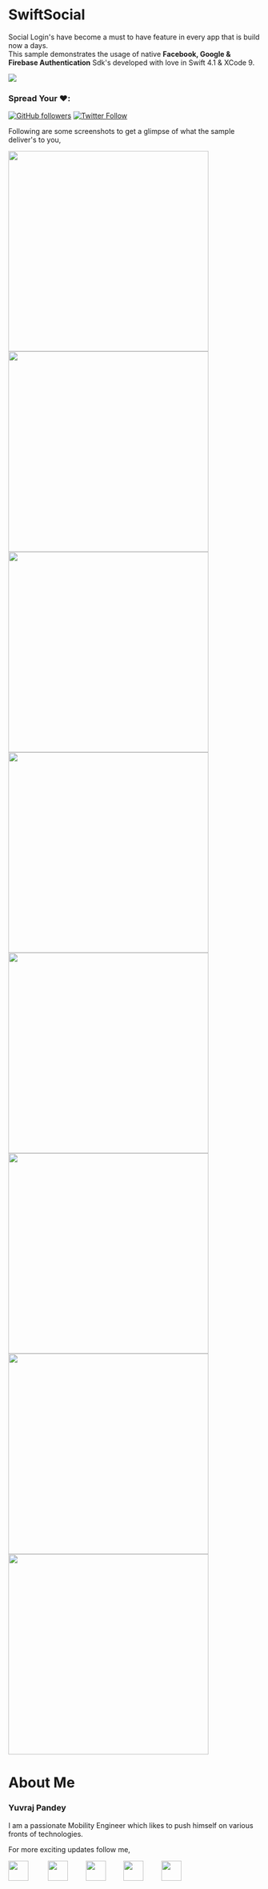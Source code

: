 # SwiftSocial

Social Login's have become a must to have feature in every app that is build now a days.</br>
This sample demonstrates the usage  of native <b>Facebook, Google & Firebase Authentication</b> Sdk's developed with love in Swift 4.1 & XCode 9.

<p float="left">
  <img src="https://github.com/yuvraj24/SwiftSocial/blob/master/swiftsocial/Screenshots/swiftxcode.jpg" />
</p>

### Spread Your ❤️:
[![GitHub followers](https://img.shields.io/github/followers/yuvraj24.svg?style=social&label=Follow)](https://github.com/yuvraj24)  [![Twitter Follow](https://img.shields.io/twitter/follow/yuvrajpandey24.svg?style=social)](https://twitter.com/yuvrajpandey24)

Following are some screenshots to get a glimpse of what the sample deliver's to you,

<p float="left">
  <img src="https://github.com/yuvraj24/SwiftSocial/blob/master/swiftsocial/Screenshots/home.png" width="400" />
  <img src="https://github.com/yuvraj24/SwiftSocial/blob/master/swiftsocial/Screenshots/signup.png" width="400" />
    <img src="https://github.com/yuvraj24/SwiftSocial/blob/master/swiftsocial/Screenshots/firebase1.png" width="400" />
    <img src="https://github.com/yuvraj24/SwiftSocial/blob/master/swiftsocial/Screenshots/firebase2.png" width="400" />
  <img src="https://github.com/yuvraj24/SwiftSocial/blob/master/swiftsocial/Screenshots/google2.png" width="400" />
  <img src="https://github.com/yuvraj24/SwiftSocial/blob/master/swiftsocial/Screenshots/google1.png" width="400" />
  <img src="https://github.com/yuvraj24/SwiftSocial/blob/master/swiftsocial/Screenshots/fb1.png" width="400" />
  <img src="https://github.com/yuvraj24/SwiftSocial/blob/master/swiftsocial/Screenshots/fb3.png" width="400" />
</p>


# About Me

### Yuvraj Pandey
I am a passionate Mobility Engineer which likes to push himself on various fronts of technologies.  

For more exciting updates follow me,

<a href="https://twitter.com/yuvrajpandey24" target="_blank"><img src="https://github.com/yuvraj24/LiveSmashBar/blob/master/images/twitter.png" width="40" height="40"></a> &nbsp;&nbsp;&nbsp;&nbsp;&nbsp;&nbsp;&nbsp;&nbsp;&nbsp;<a href="https://www.linkedin.com/in/yuvraj24" target="_blank"><img src="https://github.com/yuvraj24/LiveSmashBar/blob/master/images/linkedin.png" width="40" height="40"></a>&nbsp;&nbsp;&nbsp;&nbsp;&nbsp;&nbsp;&nbsp;&nbsp;&nbsp;<a href="https://github.com/yuvraj24" target="_blank"><img src="https://github.com/yuvraj24/LiveSmashBar/blob/master/images/github.png" height="40"></a>&nbsp;&nbsp;&nbsp;&nbsp;&nbsp;&nbsp;&nbsp;&nbsp;&nbsp;<a href="https://medium.com/@yuvrajpandey24" target="_blank"><img src="https://github.com/yuvraj24/LiveSmashBar/blob/master/images/medium.png" width="40" height="40"></a>&nbsp;&nbsp;&nbsp;&nbsp;&nbsp;&nbsp;&nbsp;&nbsp;&nbsp;<a href="https://play.google.com/store/apps/developer?id=Yuvraj+Pandey"><img src="https://github.com/yuvraj24/LiveSmashBar/blob/master/images/playstore.png" width="40" height="40"></a>
